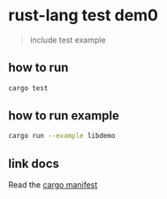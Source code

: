 # rust-lang  test dem0
> include test example
## how to run 
```bash
cargo test
```
## how to run example
```bash
cargo run --example libdemo
```
## link docs
Read the [cargo manifest](https://doc.rust-lang.org/cargo/reference/manifest.html#package-metadata)